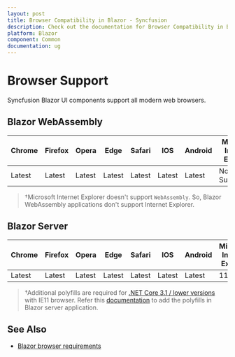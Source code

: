 ```yaml
---
layout: post
title: Browser Compatibility in Blazor - Syncfusion
description: Check out the documentation for Browser Compatibility in Blazor
platform: Blazor
component: Common
documentation: ug
---
```


# Browser Support

Syncfusion Blazor UI components support all modern web browsers.

## Blazor WebAssembly

|    Chrome    |    Firefox    |    Opera     |    Edge    |    Safari    |    IOS    |    Android    |    Microsoft Internet Explorer    |
|--------------|---------------|--------------|------------|------------|--------------|-----------|-----------|
|    Latest    |    Latest     |    Latest    |    Latest    |    Latest       |    Latest    |    Latest      |    Not Supported†    |

> †Microsoft Internet Explorer doesn't support `WebAssembly`. So, Blazor WebAssembly applications don't support Internet Explorer.

## Blazor Server

|    Chrome    |    Firefox    |    Opera     |    Edge    |    Safari    |    IOS    |    Android    |    Microsoft Internet Explorer    |
|--------------|---------------|--------------|------------|------------|--------------|-----------|-----------|
|    Latest    |    Latest     |    Latest    |    Latest    |    Latest       |    Latest    |    Latest      |    11+    |

> †Additional polyfills are required for [.NET Core 3.1 / lower versions](https://docs.microsoft.com/en-us/aspnet/core/blazor/supported-platforms?view=aspnetcore-3.1) with IE11 browser. Refer this [documentation](common/how-to/render-blazor-server-app-in-ie) to add the polyfills in Blazor server application.

## See Also

* [Blazor browser requirements](https://docs.microsoft.com/en-us/aspnet/core/blazor/supported-platforms?view=aspnetcore-5.0)